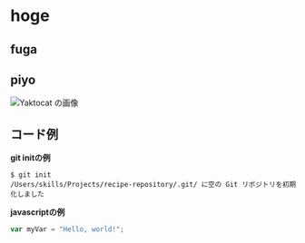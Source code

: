 # hoge

## fuga 

## piyo

![Yaktocat の画像](https://octodex.github.com/images/yaktocat.png)

## コード例

**git initの例**

```
$ git init
/Users/skills/Projects/recipe-repository/.git/ に空の Git リポジトリを初期化しました
```

**javascriptの例**

``` javascript
var myVar = "Hello, world!";
```
